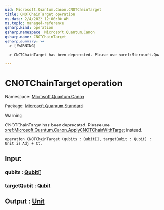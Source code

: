 ```yaml
---
uid: Microsoft.Quantum.Canon.CNOTChainTarget
title: CNOTChainTarget operation
ms.date: 2/4/2022 12:00:00 AM
ms.topic: managed-reference
qsharp.kind: operation
qsharp.namespace: Microsoft.Quantum.Canon
qsharp.name: CNOTChainTarget
qsharp.summary: >+
  > [!WARNING]

  > CNOTChainTarget has been deprecated. Please use <xref:Microsoft.Quantum.Canon.ApplyCNOTChainWithTarget> instead.

---
```


# CNOTChainTarget operation

Namespace: [Microsoft.Quantum.Canon](xref:Microsoft.Quantum.Canon)

Package: [Microsoft.Quantum.Standard](https://nuget.org/packages/Microsoft.Quantum.Standard)


> [!WARNING]
> CNOTChainTarget has been deprecated. Please use <xref:Microsoft.Quantum.Canon.ApplyCNOTChainWithTarget> instead.



```qsharp
operation CNOTChainTarget (qubits : Qubit[], targetQubit : Qubit) : Unit is Adj + Ctl
```


## Input

### qubits : [Qubit](xref:microsoft.quantum.qsharp.valueliterals#qubit-literals)[]




### targetQubit : [Qubit](xref:microsoft.quantum.qsharp.valueliterals#qubit-literals)





## Output : [Unit](xref:microsoft.quantum.qsharp.valueliterals#unit-literal)

